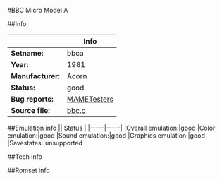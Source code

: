 #BBC Micro Model A

##Info

||Info|
|-----|-----|
|**Setname:**|bbca
|**Year:**|1981
|**Manufacturer:**|Acorn
|**Status:**|good
|**Bug reports:**|[MAMETesters](http://mametesters.org/view_all_set.php?type=1&temporary=y&search=bbc.c)
|**Source file:**|[bbc.c](https://github.com/mamedev/mame/blob/master/src/mess/drivers/bbc.c)

##Emulation info
|| Status |
|-----|-----|
|Overall emulation:|good
|Color emulation:|good
|Sound emulation:|good
|Graphics emulation:|good
|Savestates:|unsupported

##Tech info

##Romset info

<!--- START OF EDITED COMMENT DO NOT TOUCH TEXT ABOVE-->
